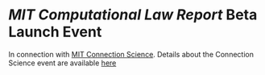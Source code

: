 # *MIT Computational Law Report* Beta Launch Event

In connection with [MIT Connection Science](connection.mit.edu). Details about the Connection Science event are available [here](http://connection.mit.edu/connection-science-trust-data-members-workshop-october-29-31)

